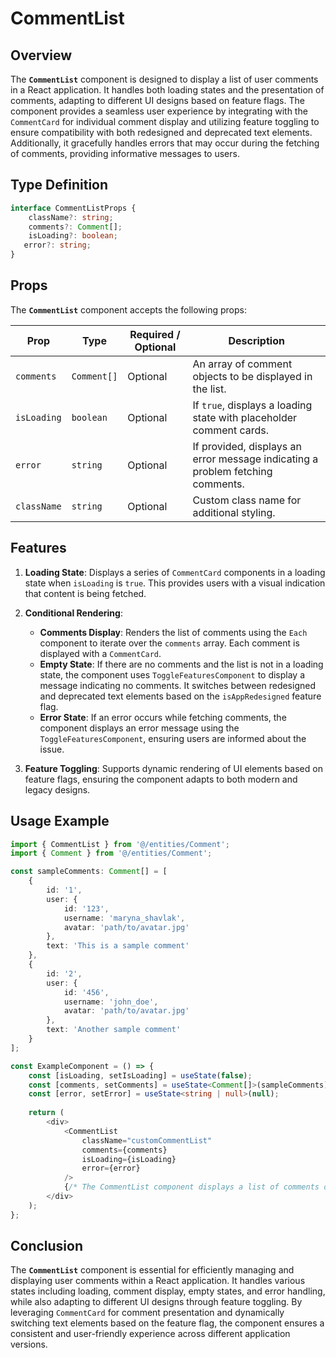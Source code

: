 # CommentList

## Overview
The **`CommentList`** component is designed to display a list of user comments in a React application. 
It handles both loading states and the presentation of comments, adapting to different UI designs based on feature flags. 
The component provides a seamless user experience by integrating with the `CommentCard` for individual comment display and utilizing feature toggling to ensure compatibility with both redesigned and deprecated text elements.
Additionally, it gracefully handles errors that may occur during the fetching of comments, providing informative messages to users.

## Type Definition
```typescript
interface CommentListProps {
    className?: string;
    comments?: Comment[];
    isLoading?: boolean;
   error?: string;
}
```

## Props
The **`CommentList`** component accepts the following props:

| Prop        | Type        | Required / Optional | Description                                                         |
|-------------|-------------|----------------------|---------------------------------------------------------------------|
| `comments`  | `Comment[]` | Optional            | An array of comment objects to be displayed in the list.            |
| `isLoading` | `boolean`   | Optional             | If `true`, displays a loading state with placeholder comment cards. |
| `error`     | `string`    | Optional             | If provided, displays an error message indicating a problem fetching comments.                             |
| `className` | `string`    | Optional             | Custom class name for additional styling.                                     |

## Features

1. **Loading State**: Displays a series of `CommentCard` components in a loading state when `isLoading` is `true`. This provides users with a visual indication that content is being fetched.

2. **Conditional Rendering**:
    - **Comments Display**: Renders the list of comments using the `Each` component to iterate over the `comments` array. Each comment is displayed with a `CommentCard`.
    - **Empty State**: If there are no comments and the list is not in a loading state, the component uses `ToggleFeaturesComponent` to display a message indicating no comments. It switches between redesigned and deprecated text elements based on the `isAppRedesigned` feature flag.
    - **Error State**: If an error occurs while fetching comments, the component displays an error message using the `ToggleFeaturesComponent`, ensuring users are informed about the issue.
3. **Feature Toggling**: Supports dynamic rendering of UI elements based on feature flags, ensuring the component adapts to both modern and legacy designs.

## Usage Example
```typescript jsx
import { CommentList } from '@/entities/Comment';
import { Comment } from '@/entities/Comment';

const sampleComments: Comment[] = [
    {
        id: '1',
        user: {
            id: '123',
            username: 'maryna_shavlak',
            avatar: 'path/to/avatar.jpg'
        },
        text: 'This is a sample comment'
    },
    {
        id: '2',
        user: {
            id: '456',
            username: 'john_doe',
            avatar: 'path/to/avatar.jpg'
        },
        text: 'Another sample comment'
    }
];

const ExampleComponent = () => {
    const [isLoading, setIsLoading] = useState(false);
    const [comments, setComments] = useState<Comment[]>(sampleComments);
    const [error, setError] = useState<string | null>(null);
    
    return (
        <div>
            <CommentList
                className="customCommentList"
                comments={comments}
                isLoading={isLoading}
                error={error}
            />
            {/* The CommentList component displays a list of comments or a loading state */}
        </div>
    );
};
```
## Conclusion
The **`CommentList`** component is essential for efficiently managing and displaying user comments within a React application. It handles various states including loading, comment display, empty states, and error handling, while also adapting to different UI designs through feature toggling.
By leveraging `CommentCard` for comment presentation and dynamically switching text elements based on the feature flag, the component ensures a consistent and user-friendly experience across different application versions.
